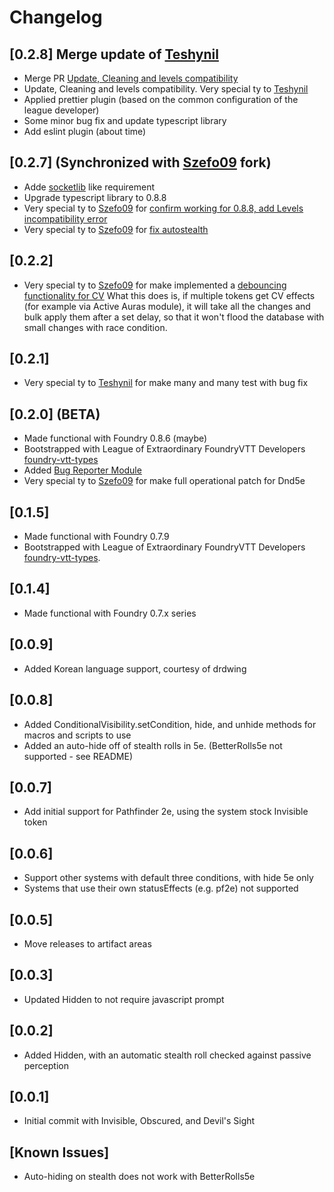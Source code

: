 # Changelog

## [0.2.8] Merge update of [Teshynil](https://github.com/Teshynil)

- Merge PR [Update, Cleaning and levels compatibility](https://github.com/p4535992/conditional-visibility/pull/2/)
- Update, Cleaning and levels compatibility. Very special ty to  [Teshynil](https://github.com/Teshynil)
- Applied prettier plugin (based on the common configuration of the league developer)
- Some minor bug fix and update typescript library
- Add eslint plugin (about time)

## [0.2.7] (Synchronized with [Szefo09](https://github.com/szefo09) fork)

- Adde [socketlib](https://github.com/manuelVo/foundryvtt-socketlib) like requirement
- Upgrade typescript library to 0.8.8
- Very special ty to [Szefo09](https://github.com/szefo09) for [confirm working for 0.8.8, add Levels incompatibility error](https://github.com/szefo09/conditional-visibility/commit/6a031ef537ea580e478e6249fcff38f635b23a03)
- Very special ty to [Szefo09](https://github.com/szefo09) for [fix autostealth](https://github.com/szefo09/conditional-visibility/commit/3cbde848c9d1c1a6982e2210a8e32ab87bd2dcc4)

## [0.2.2]

- Very special ty to [Szefo09](https://github.com/szefo09) for make implemented a [debouncing functionality for CV](https://github.com/szefo09/conditional-visibility/commit/c2f3b9aa20d3bf4c37aec8e9eaf83b76bd532521)
What this does is, if multiple tokens get CV effects (for example via Active Auras module), it will take all the changes and bulk apply them after a set delay, so that it won't flood the database with small changes with race condition.

## [0.2.1]

- Very special ty to [Teshynil](https://github.com/Teshynil) for make many and many test with bug fix

## [0.2.0] (BETA)

- Made functional with Foundry 0.8.6 (maybe)
- Bootstrapped with League of Extraordinary FoundryVTT Developers  [foundry-vtt-types](https://github.com/League-of-Foundry-Developers/foundry-vtt-types)
- Added [Bug Reporter Module](https://foundryvtt.com/packages/bug-reporter/)
- Very special ty to [Szefo09](https://github.com/szefo09) for make full operational patch for Dnd5e

## [0.1.5]

-  Made functional with Foundry 0.7.9
-  Bootstrapped with League of Extraordinary FoundryVTT Developers  [foundry-vtt-types](https://github.com/League-of-Foundry-Developers/foundry-vtt-types).

## [0.1.4]
- Made functional with Foundry 0.7.x series

## [0.0.9]
- Added Korean language support, courtesy of drdwing
  
## [0.0.8]
- Added ConditionalVisibility.setCondition, hide, and unhide methods for macros and scripts to use
- Added an auto-hide off of stealth rolls in 5e.  (BetterRolls5e not supported - see README)

## [0.0.7]
- Add initial support for Pathfinder 2e, using the system stock Invisible token

## [0.0.6]
- Support other systems with default three conditions, with hide 5e only
- Systems that use their own statusEffects (e.g. pf2e) not supported
  
## [0.0.5]
- Move releases to artifact areas

## [0.0.3]
- Updated Hidden to not require javascript prompt

## [0.0.2]
- Added Hidden, with an automatic stealth roll checked against passive perception

## [0.0.1]
- Initial commit with Invisible, Obscured, and Devil's Sight

## [Known Issues]
- Auto-hiding on stealth does not work with BetterRolls5e
